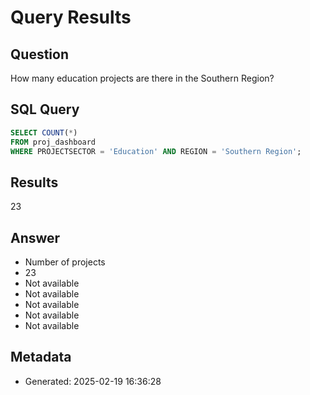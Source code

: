 # Query Results

## Question
How many education projects are there in the Southern Region?

## SQL Query
```sql
SELECT COUNT(*) 
FROM proj_dashboard 
WHERE PROJECTSECTOR = 'Education' AND REGION = 'Southern Region';
```

## Results
23

## Answer
- Number of projects
- 23
- Not available
- Not available
- Not available
- Not available
- Not available

## Metadata
- Generated: 2025-02-19 16:36:28

